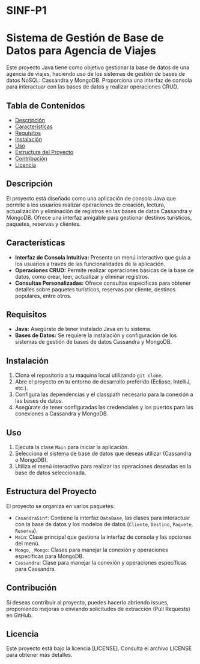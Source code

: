 # SINF-P1
# Sistema de Gestión de Base de Datos para Agencia de Viajes

Este proyecto Java tiene como objetivo gestionar la base de datos de una agencia de viajes, haciendo uso de los sistemas de gestión de bases de datos NoSQL: Cassandra y MongoDB. Proporciona una interfaz de consola para interactuar con las bases de datos y realizar operaciones CRUD.

## Tabla de Contenidos

- [Descripción](#descripción)
- [Características](#características)
- [Requisitos](#requisitos)
- [Instalación](#instalación)
- [Uso](#uso)
- [Estructura del Proyecto](#estructura-del-proyecto)
- [Contribución](#contribución)
- [Licencia](#licencia)

## Descripción

El proyecto está diseñado como una aplicación de consola Java que permite a los usuarios realizar operaciones de creación, lectura, actualización y eliminación de registros en las bases de datos Cassandra y MongoDB. Ofrece una interfaz amigable para gestionar destinos turísticos, paquetes, reservas y clientes.

## Características

- **Interfaz de Consola Intuitiva:** Presenta un menú interactivo que guía a los usuarios a través de las funcionalidades de la aplicación.
- **Operaciones CRUD:** Permite realizar operaciones básicas de la base de datos, como crear, leer, actualizar y eliminar registros.
- **Consultas Personalizadas:** Ofrece consultas específicas para obtener detalles sobre paquetes turísticos, reservas por cliente, destinos populares, entre otros.

## Requisitos

- **Java:** Asegúrate de tener instalado Java en tu sistema.
- **Bases de Datos:** Se requiere la instalación y configuración de los sistemas de gestión de bases de datos Cassandra y MongoDB.

## Instalación

1. Clona el repositorio a tu máquina local utilizando `git clone`.
2. Abre el proyecto en tu entorno de desarrollo preferido (Eclipse, IntelliJ, etc.).
3. Configura las dependencias y el classpath necesario para la conexión a las bases de datos.
4. Asegúrate de tener configuradas las credenciales y los puertos para las conexiones a Cassandra y MongoDB.

## Uso

1. Ejecuta la clase `Main` para iniciar la aplicación.
2. Selecciona el sistema de base de datos que deseas utilizar (Cassandra o MongoDB).
3. Utiliza el menú interactivo para realizar las operaciones deseadas en la base de datos seleccionada.

## Estructura del Proyecto

El proyecto se organiza en varios paquetes:

- `CasandraSinf`: Contiene la interfaz `DataBase`, las clases para interactuar con la base de datos y los modelos de datos (`Cliente`, `Destino`, `Paquete`, `Reserva`).
- `Main`: Clase principal que gestiona la interfaz de consola y las opciones del menú.
- `Mongo`, `_Mongo`: Clases para manejar la conexión y operaciones específicas para MongoDB.
- `Cassandra`: Clase para manejar la conexión y operaciones específicas para Cassandra.

## Contribución

Si deseas contribuir al proyecto, puedes hacerlo abriendo issues, proponiendo mejoras o enviando solicitudes de extracción (Pull Requests) en GitHub.

## Licencia

Este proyecto está bajo la licencia [LICENSE]. Consulta el archivo LICENSE para obtener más detalles.
